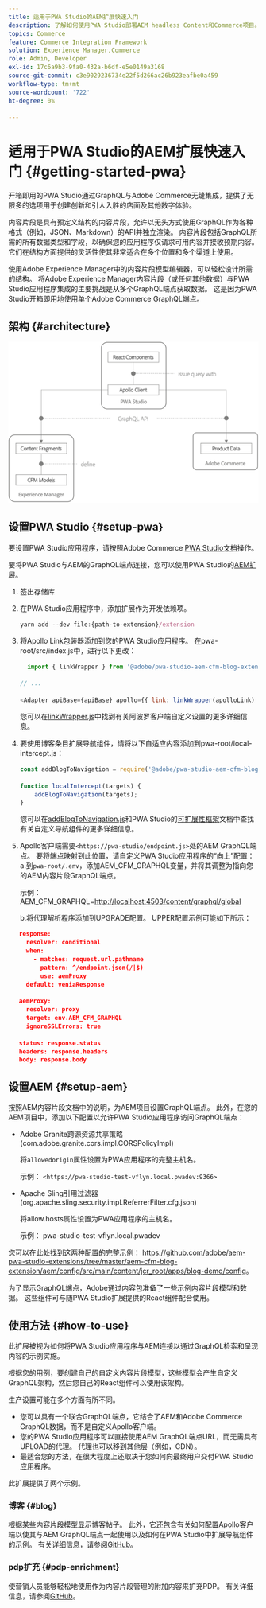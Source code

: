 ```yaml
---
title: 适用于PWA Studio的AEM扩展快速入门
description: 了解如何使用PWA Studio部署AEM headless Content和Commerce项目。
topics: Commerce
feature: Commerce Integration Framework
solution: Experience Manager,Commerce
role: Admin, Developer
exl-id: 17c6a9b3-9fa0-432a-b6df-e5e0149a3168
source-git-commit: c3e9029236734e22f5d266ac26b923eafbe0a459
workflow-type: tm+mt
source-wordcount: '722'
ht-degree: 0%

---
```


# 适用于PWA Studio的AEM扩展快速入门 {#getting-started-pwa}

开箱即用的PWA Studio通过GraphQL与Adobe Commerce无缝集成，提供了无限多的选项用于创建创新和引人入胜的店面及其他数字体验。

内容片段是具有预定义结构的内容片段，允许以无头方式使用GraphQL作为各种格式（例如，JSON、Markdown）的API并独立渲染。 内容片段包括GraphQL所需的所有数据类型和字段，以确保您的应用程序仅请求可用内容并接收预期内容。 它们在结构方面提供的灵活性使其非常适合在多个位置和多个渠道上使用。

使用Adobe Experience Manager中的内容片段模型编辑器，可以轻松设计所需的结构。 将Adobe Experience Manager内容片段（或任何其他数据）与PWA Studio应用程序集成的主要挑战是从多个GraphQL端点获取数据。 这是因为PWA Studio开箱即用地使用单个Adobe Commerce GraphQL端点。

## 架构 {#architecture}

![PWA headless架构](/help/commerce/cif/assets/pwa-studio/PWA-Studio_Architecture.png)

## 设置PWA Studio {#setup-pwa}

要设置PWA Studio应用程序，请按照Adobe Commerce [PWA Studio文档](https://developer.adobe.com/commerce/pwa-studio/tutorials/)操作。

要将PWA Studio与AEM的GraphQL端点连接，您可以使用PWA Studio的[AEM扩展](https://github.com/adobe/aem-pwa-studio-extensions)。

1. 签出存储库

1. 在PWA Studio应用程序中，添加扩展作为开发依赖项。

   ```javascript
   yarn add --dev file:{path-to-extension}/extension
   ```

1. 将Apollo Link包装器添加到您的PWA Studio应用程序。 在pwa-root/src/index.js中，进行以下更改：

   ```javascript
     import { linkWrapper } from '@adobe/pwa-studio-aem-cfm-blog-extension';
   
   // ...
   
   <Adapter apiBase={apiBase} apollo={{ link: linkWrapper(apolloLink) }} store={store}>
   ```

   您可以在[linkWrapper.js](https://github.com/adobe/aem-pwa-studio-extensions/blob/master/aem-cfm-blog-extension/extension/src/linkWrapper.js)中找到有关阿波罗客户端自定义设置的更多详细信息。

1. 要使用博客条目扩展导航组件，请将以下自适应内容添加到pwa-root/local-intercept.js：

   ```javascript
   const addBlogToNavigation = require('@adobe/pwa-studio-aem-cfm-blog-extension/src/addBlogToNavigation');
   
   function localIntercept(targets) {
       addBlogToNavigation(targets);
   }    
   ```

   您可以在[addBlogToNavigation.js](https://github.com/adobe/aem-pwa-studio-extensions/blob/master/aem-cfm-blog-extension/extension/src/addBlogToNavigation.js)和PWA Studio的[可扩展性框架](https://developer.adobe.com/commerce/pwa-studio/guides/general-concepts/extensibility/)文档中查找有关自定义导航组件的更多详细信息。

1. Apollo客户端需要`<https://pwa-studio/endpoint.js>`处的AEM GraphQL端点。 要将端点映射到此位置，请自定义PWA Studio应用程序的“向上”配置：
a.到`pwa-root/.env`，添加AEM_CFM_GRAPHQL变量，并将其调整为指向您的AEM内容片段GraphQL端点。

   示例： AEM_CFM_GRAPHQL=<http://localhost:4503/content/graphql/global>

   b.将代理解析程序添加到UPGRADE配置。 UPPER配置示例可能如下所示：

```json
   response:
     resolver: conditional
     when:
       - matches: request.url.pathname
         pattern: ^/endpoint.json(/|$)
         use: aemProxy
     default: veniaResponse

   aemProxy:
     resolver: proxy
     target: env.AEM_CFM_GRAPHQL
     ignoreSSLErrors: true

   status: response.status
   headers: response.headers
   body: response.body
```

## 设置AEM {#setup-aem}

按照AEM内容片段文档中的说明，为AEM项目设置GraphQL端点。 此外，在您的AEM项目中，添加以下配置以允许PWA Studio应用程序访问GraphQL端点：

* Adobe Granite跨源资源共享策略(com.adobe.granite.cors.impl.CORSPolicyImpl)

  将`allowedorigin`属性设置为PWA应用程序的完整主机名。

  示例： `<https://pwa-studio-test-vflyn.local.pwadev:9366>`

* Apache Sling引用过滤器(org.apache.sling.security.impl.ReferrerFilter.cfg.json)

  将allow.hosts属性设置为PWA应用程序的主机名。

  示例： pwa-studio-test-vflyn.local.pwadev

您可以在此处找到这两种配置的完整示例： <https://github.com/adobe/aem-pwa-studio-extensions/tree/master/aem-cfm-blog-extension/aem/config/src/main/content/jcr_root/apps/blog-demo/config>。

为了显示GraphQL端点，Adobe通过内容包准备了一些示例内容片段模型和数据。 这些组件可与随PWA Studio扩展提供的React组件配合使用。

## 使用方法 {#how-to-use}

此扩展被视为如何将PWA Studio应用程序与AEM连接以通过GraphQL检索和呈现内容的示例实施。

根据您的用例，要创建自己的自定义内容片段模型，这些模型会产生自定义GraphQL架构，然后您自己的React组件可以使用该架构。

生产设置可能在多个方面有所不同。

* 您可以具有一个联合GraphQL端点，它结合了AEM和Adobe Commerce GraphQL数据，而不是自定义Apollo客户端。
* 您的PWA Studio应用程序可以直接使用AEM GraphQL端点URL，而无需具有UPLOAD的代理。 代理也可以移到其他层（例如，CDN）。
* 最适合您的方法，在很大程度上还取决于您如何向最终用户交付PWA Studio应用程序。

此扩展提供了两个示例。

### 博客 {#blog}

根据某些内容片段模型显示博客帖子。 此外，它还包含有关如何配置Apollo客户端以使其与AEM GraphQL端点一起使用以及如何在PWA Studio中扩展导航组件的示例。 有关详细信息，请参阅[GitHub](https://github.com/adobe/aem-pwa-studio-extensions/tree/master/aem-cfm-blog-extension)。

### pdp扩充 {#pdp-enrichment}

使营销人员能够轻松地使用作为内容片段管理的附加内容来扩充PDP。 有关详细信息，请参阅[GitHub](https://github.com/adobe/aem-pwa-studio-extensions/tree/master/aem-cif-product-page-extension)。
